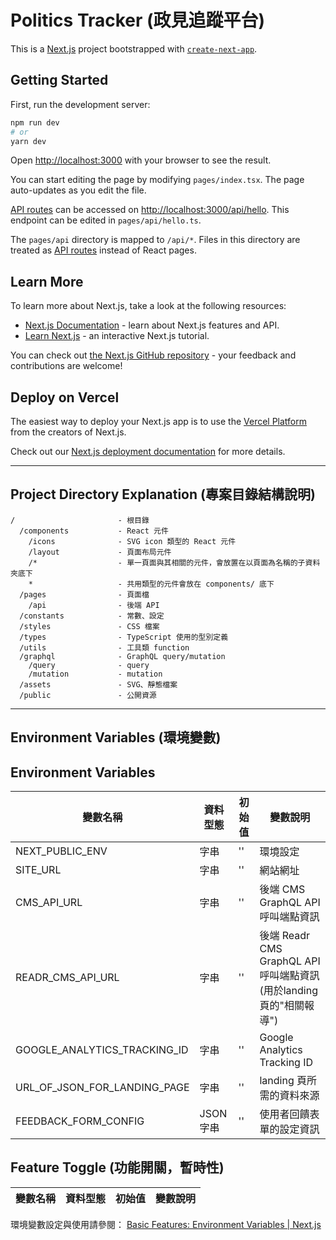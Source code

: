 # Politics Tracker (政見追蹤平台)

This is a [Next.js](https://nextjs.org/) project bootstrapped with [`create-next-app`](https://github.com/vercel/next.js/tree/canary/packages/create-next-app).

## Getting Started

First, run the development server:

```bash
npm run dev
# or
yarn dev
```

Open [http://localhost:3000](http://localhost:3000) with your browser to see the result.

You can start editing the page by modifying `pages/index.tsx`. The page auto-updates as you edit the file.

[API routes](https://nextjs.org/docs/api-routes/introduction) can be accessed on [http://localhost:3000/api/hello](http://localhost:3000/api/hello). This endpoint can be edited in `pages/api/hello.ts`.

The `pages/api` directory is mapped to `/api/*`. Files in this directory are treated as [API routes](https://nextjs.org/docs/api-routes/introduction) instead of React pages.

## Learn More

To learn more about Next.js, take a look at the following resources:

- [Next.js Documentation](https://nextjs.org/docs) - learn about Next.js features and API.
- [Learn Next.js](https://nextjs.org/learn) - an interactive Next.js tutorial.

You can check out [the Next.js GitHub repository](https://github.com/vercel/next.js/) - your feedback and contributions are welcome!

## Deploy on Vercel

The easiest way to deploy your Next.js app is to use the [Vercel Platform](https://vercel.com/new?utm_medium=default-template&filter=next.js&utm_source=create-next-app&utm_campaign=create-next-app-readme) from the creators of Next.js.

Check out our [Next.js deployment documentation](https://nextjs.org/docs/deployment) for more details.

- - -

## Project Directory Explanation (專案目錄結構說明)
```
/                       - 根目錄
  /components           - React 元件
    /icons              - SVG icon 類型的 React 元件
    /layout             - 頁面布局元件
    /*                  - 單一頁面與其相關的元件，會放置在以頁面為名稱的子資料夾底下
    *                   - 共用類型的元件會放在 components/ 底下
  /pages                - 頁面檔
    /api                - 後端 API
  /constants            - 常數、設定
  /styles               - CSS 檔案
  /types                - TypeScript 使用的型別定義
  /utils                - 工具類 function
  /graphql              - GraphQL query/mutation
    /query              - query
    /mutation           - mutation
  /assets               - SVG、靜態檔案
  /public               - 公開資源
```

- - -

## Environment Variables (環境變數)
## Environment Variables
| 變數名稱 | 資料型態 | 初始值 | 變數說明 |
| --- | --- | --- | --- |
| NEXT_PUBLIC_ENV | 字串 | '' | 環境設定 |
| SITE_URL | 字串 | '' | 網站網址 |
| CMS_API_URL | 字串 | '' | 後端 CMS GraphQL API 呼叫端點資訊 |
| READR_CMS_API_URL | 字串 | '' | 後端 Readr CMS GraphQL API 呼叫端點資訊(用於landing頁的"相關報導") |
| GOOGLE_ANALYTICS_TRACKING_ID | 字串 | '' | Google Analytics Tracking ID |
| URL_OF_JSON_FOR_LANDING_PAGE | 字串 | '' | landing 頁所需的資料來源 |
| FEEDBACK_FORM_CONFIG | JSON 字串 | '' | 使用者回饋表單的設定資訊 |

## Feature Toggle (功能開關，暫時性)
| 變數名稱 | 資料型態 | 初始值 | 變數說明 |
| --- | --- | --- | --- |


環境變數設定與使用請參閱： [Basic Features: Environment Variables | Next.js](https://nextjs.org/docs/basic-features/environment-variables)